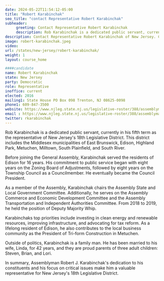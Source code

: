 ```yaml
---
date: 2024-05-22T11:54:12-05:00
title: "Robert Karabinchak"
seo_title: "contact Representative Robert Karabinchak"
subheader:
     greeting: Contact Representative Robert Karabinchak
     description: Rob Karabinchak is a dedicated public servant, currently in his fifth term as the representative of New Jerseys 18th Legislative District. This district includes the Middlesex municipalities of East Brunswick, Edison, Highland Park, Metuchen, Milltown, South Plainfield, and South River.
description: Contact Representative Robert Karabinchak of New Jersey. Contact information for Robert Karabinchak includes email address, phone number, and mailing address.
image: robert-karabinchak.jpeg
video:
url: /states/new-jersey/robert-karabinchak/
weight: 1
layout: course_home

####candidate
name: Robert Karabinchak
state: New Jersey
party: Democratic
role: Representative
inoffice: current
elected: 2016
mailing1: State House PO Box 098 Trenton, NJ 08625-0098
phone1: 609-847-3500
website: https://www.njleg.state.nj.us/legislative-roster/388/assemblyman-karabinchak/
email : https://www.njleg.state.nj.us/legislative-roster/388/assemblyman-karabinchak/
twitter: rkarabinchak
---
```

Rob Karabinchak is a dedicated public servant, currently in his fifth term as the representative of New Jersey's 18th Legislative District. This district includes the Middlesex municipalities of East Brunswick, Edison, Highland Park, Metuchen, Milltown, South Plainfield, and South River.

Before joining the General Assembly, Karabinchak served the residents of Edison for 16 years. His commitment to public service began with eight years on the Zoning Board of Adjustments, followed by eight years on the Township Council as a Councilmember. He eventually became the Council President.

As a member of the Assembly, Karabinchak chairs the Assembly State and Local Government Committee. Additionally, he serves on the Assembly Commerce and Economic Development Committee and the Assembly Transportation and Independent Authorities Committee. From 2018 to 2019, he held the position of Deputy Majority Whip.

Karabinchaks top priorities include investing in clean energy and renewable resources, improving infrastructure, and advocating for tax reform. As a lifelong resident of Edison, he also contributes to the local business community as the President of Tri-form Construction in Metuchen.

Outside of politics, Karabinchak is a family man. He has been married to his wife, Linda, for 42 years, and they are proud parents of three adult children: Steven, Brian, and Lori.

In summary, Assemblyman Robert J. Karabinchak's dedication to his constituents and his focus on critical issues make him a valuable representative for New Jersey's 18th Legislative District.

